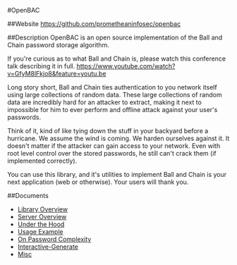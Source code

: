 #OpenBAC

##Website
https://github.com/prometheaninfosec/openbac

##Description
OpenBAC is an open source implementation of the Ball and Chain password storage algorithm.

If you're curious as to what Ball and Chain is, please watch this conference
talk describing it in full.
https://www.youtube.com/watch?v=GfyM8lFkjo8&feature=youtu.be

Long story short, Ball and Chain ties authentication to you network itself using large collections of random data. These large collections of random data are incredibly hard for an attacker to extract, making it next to impossible for him to ever perform and offline attack against your user's passwords.

Think of it, kind of like tying down the stuff in your backyard before a hurricane. We assume the wind is coming. We harden ourselves against it. It doesn't matter if the attacker can gain access to your network. Even with root level control over the stored passwords, he still can't crack them (if implemented correctly).

You can use this library, and it's utilities to implement Ball and Chain is your next application (web or otherwise). Your users will thank you.

##Documents

- [Library Overview](openbac.md)
- [Server Overview](server.md)
- [Under the Hood](under_the_hood.md)
- [Usage Example](usage_example.md)
- [On Password Complexity](on_password_complexity.md)
- [Interactive-Generate](interactive-generate.md)
- [Misc](misc.md)



